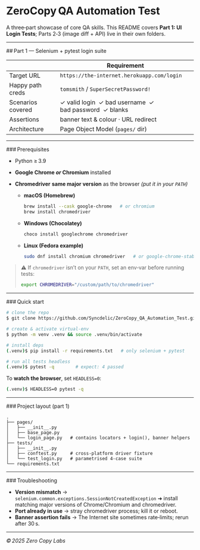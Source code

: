# ZeroCopy QA Automation Test

A three‑part showcase of core QA skills. This README covers **Part 1: UI Login Tests**; Parts 2‑3 (image diff + API) live in their own folders.

---

## Part 1 — Selenium + pytest login suite

|                   | Requirement                                             |
| ----------------- | ------------------------------------------------------- |
| Target URL        | `https://the-internet.herokuapp.com/login`              |
| Happy path creds  | `tomsmith` / `SuperSecretPassword!`                     |
| Scenarios covered | ✓ valid login  ✓ bad username  ✓ bad password  ✓ blanks |
| Assertions        | banner text & colour · URL redirect                     |
| Architecture      | Page Object Model (`pages/` dir)                        |

---

### Prerequisites

* Python ≥ 3.9
* **Google Chrome *or* Chromium** installed
* **Chromedriver** **same major version** as the browser *(put it in your `PATH`)*

  * **macOS (Homebrew)**

    ```bash
    brew install --cask google-chrome   # or chromium
    brew install chromedriver
    ```
  * **Windows (Chocolatey)**

    ```powershell
    choco install googlechrome chromedriver
    ```
  * **Linux (Fedora example)**

    ```bash
    sudo dnf install chromium chromedriver   # or google-chrome-stable
    ```

> ⚠️ If `chromedriver` isn’t on your `PATH`, set an env‑var before running tests:
>
> ```bash
> export CHROMEDRIVER="/custom/path/to/chromedriver"
> ```

---

### Quick start

```bash
# clone the repo
$ git clone https://github.com/Syncdelic/ZeroCopy_QA_Automation_Test.git && cd ZeroCopy_QA_Automation_Test

# create & activate virtual‑env
$ python -m venv .venv && source .venv/bin/activate

# install deps
(.venv)$ pip install -r requirements.txt   # only selenium + pytest

# run all tests headless
(.venv)$ pytest -q        # expect: 4 passed
```

To **watch the browser**, set `HEADLESS=0`:

```bash
(.venv)$ HEADLESS=0 pytest -q
```

---

### Project layout (part 1)

```
.
├── pages/
│   ├── __init__.py
│   ├── base_page.py
│   └── login_page.py   # contains locators + login(), banner helpers
├── tests/
│   ├── __init__.py
│   ├── conftest.py     # cross‑platform driver fixture
│   └── test_login.py   # parametrised 4‑case suite
└── requirements.txt
```

---

### Troubleshooting

* **Version mismatch** → `selenium.common.exceptions.SessionNotCreatedException`  ➜  install matching major versions of Chrome/Chromium and chromedriver.
* **Port already in use** → stray chromedriver process; kill it or reboot.
* **Banner assertion fails** → The Internet site sometimes rate‑limits; rerun after 30 s.

---

*© 2025 Zero Copy Labs*


